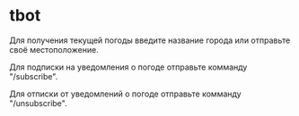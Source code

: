 # tbot

Для получения текущей погоды введите название города или отправьте своё местоположение.

Для подписки на уведомления о погоде отправьте комманду "/subscribe". 

Для отписки от уведомлений о погоде
отправьте комманду "/unsubscribe".